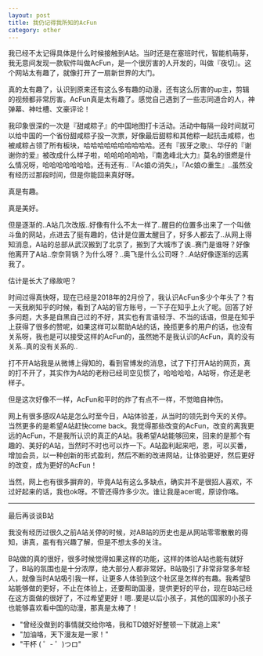 ```yaml
---
layout: post
title: 我仍记得我所知的AcFun
category: other
---
```


我已经不太记得具体是什么时候接触到A站。当时还是在塞班时代，智能机萌芽，我无意间发现一款软件叫做AcFun，是一个很厉害的人开发的，叫做『夜切』。这个网站太有趣了，就像打开了一扇新世界的大门。

真的太有趣了，认识到原来还有这么多有趣的动漫，还有这么厉害的up主，剪辑的视频都非常厉害。AcFun真是太有趣了。感觉自己遇到了一些志同道合的人，神弹幕、神吐槽、文豪评论！

我印象很深的一次是『甜咸粽子』的中国地图打卡活动。活动中每隔一段时间就可以给中国的一个省份甜咸粽子投一次票，好像最后甜粽和其他粽一起抗击咸粽，也被咸粽占领了所有板块，哈哈哈哈哈哈哈哈哈哈。还有『拔牙之歌』、华仔的『谢谢你的爱』被改成什么样子啦，哈哈哈哈哈哈，『南逸峰北大力』莫名的很燃是什么情况呀，哈哈哈哈哈哈哈。还有还有..『Ac娘の消失』，『Ac娘の重生』..虽然没有经历过那段时间，但是你能回来真好呀。

真是有趣。

真是美好。

但是逐渐的..A站几次改版..好像有什么不太一样了..醒目的位置多出来了一个叫做斗鱼的网站，点进去了挺有趣的，估计是位置太醒目了，好多人都去了..从网上得知消息，A站的总部从武汉搬到了北京了，搬到了大城市了诶..赛门是谁呀？好像他离开了A站..奈奈背锅？为什么呀？..奥飞是什么公司呀？..A站好像逐渐的远离我了。

估计是长大了缘故吧？

时间过得真快呀，现在已经是2018年的2月份了，我认识AcFun多少个年头了？有一天我刷知乎的时候，看到了A站的官方账号，一下子在知乎上火了呢。回答了好多问题，大多是自黑自己过的不好，其实也有言语轻浮、不当的话语，但是在知乎上获得了很多的赞呢，如果这样可以帮助A站的话，挽揽更多的用户的话，也没有关系呀，我也是可以接受这样的AcFun的，虽然她不是我认识的AcFun，真的没有关系..真的没有关系的..

打不开A站我是从微博上得知的，看到官博发的消息，试了下打开A站的网页，真的打不开了，其实作为A站的老粉已经司空见惯了，哈哈哈哈，A站呀，你还是老样子。

但是这次好像不一样，AcFun和平时的炸了有点不一样，不觉暗自神伤。

网上有很多感叹A站是怎么时至今日，A站体验差，从当时的领先到今天的关停。当然更多的是希望A站赶快come back。我觉得那些改变的AcFun，改变的离我更远的AcFun，不是我所认识的真正的A站。我希望A站能够回来，回来的是那个有趣的、美好的A站，当然时不时也可以炸一下。A站盈利起来吧，恩，可以买番，增加会员，以一种创新的形式盈利，然后不断的改进网站，让体验更好，然后更好的改变，成为更好的AcFun！

当然，网上也有很多摒弃的，毕竟A站有这么多缺点，确实并不是很招人喜欢，不过好起来的话，我也ok呀。不管还得炸多少次。谁让我是acer呢，原谅你咯。

----

最后再谈谈B站

我没有经历过很久之前A站关停的时候，对AB站的历史也是从网站零零散散的得知，讲真，虽有有兴趣了解，但是不想太多的关注。

B站做的真的很好，很多时候觉得如果这样的功能，这样的体验A站也能有就好了，B站的氛围也是十分浓厚，绝大部分人都非常好。B站吸引了非常非常多年轻人，就像当时A站吸引我一样，让更多人体验到这个社区是怎样的有趣。我希望B站能够做的更好，不止在体验上，还要帮助国漫，提供更好的平台，现在B站已经在这方面做的很好了，不过希望更好！嗯..要是以后小孩子，其他的国家的小孩子也能够喜欢看中国的动漫，那真是太棒了！

- "曾经没做到的事情就交给你咯，我和TD娘好好整顿一下就追上来"
- "加油咯，天下漫友是一家！"
- "干杯 ( ゜- ゜)つロ"

<br>